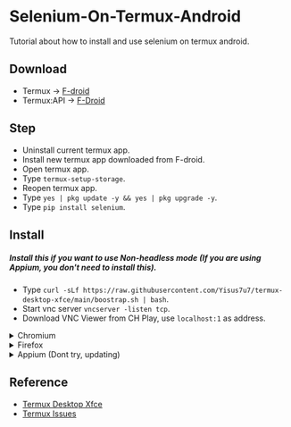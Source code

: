 # Selenium-On-Termux-Android
Tutorial about how to install and use selenium on termux android.

Download
--------

- Termux -> [F-droid](https://f-droid.org/packages/com.termux/)
- Termux:API -> [F-Droid](https://f-droid.org/packages/com.termux.api/)

Step
-----

- Uninstall current termux app.
- Install new termux app downloaded from F-droid.
- Open termux app.
- Type ```termux-setup-storage```.
- Reopen termux app.
- Type ```yes | pkg update -y && yes | pkg upgrade -y```.
- Type ```pip install selenium```.

Install
-------

##### Install this if you want to use Non-headless mode ***(If you are using Appium, you don't need to install this)***.
- Type ```curl -sLf https://raw.githubusercontent.com/Yisus7u7/termux-desktop-xfce/main/boostrap.sh | bash```.
- Start vnc server ```vncserver -listen tcp```.
- Download VNC Viewer from CH Play, use ```localhost:1``` as address.

<details>
<summary>Chromium</summary>
  
#### Requirement Library
```
yes | pkg install x11-repo -y
yes | pkg install tur-repo -y
yes | pkg install chromium -y
```

### Chromium headless
```
from selenium import webdriver
options = webdriver.ChromeOptions()
options.add_argument("--headless=new")
driver = webdriver.Chrome(options=options)
driver.get("https://www.google.com")
driver.save_screenshot("/sdcard/download/screenshot.png")
driver.quit()
```

### Non-headless Chromium
```
from selenium import webdriver
options = webdriver.ChromeOptions()
options.add_argument("--display=:1")
driver = webdriver.Chrome(options=options)
driver.get("https://www.google.com")
driver.save_screenshot("/sdcard/download/screenshot.png")
driver.quit()
```

</details>

<details>
<summary>Firefox</summary>

#### Requirement Library
```
yes | pkg install x11-repo -y
yes | pkg install firefox -y
yes | pkg install geckodriver -y
```

### Firefox headless
```
from selenium import webdriver
options = webdriver.FirefoxOptions()
options.add_argument("--headless")
driver = webdriver.Firefox(options=options)
driver.get("https://www.google.com")
driver.save_screenshot("/sdcard/download/screenshot.png")
driver.quit()
```

### Non-headless Firefox
```
from selenium import webdriver
options = webdriver.FirefoxOptions()
options.add_argument("--display=:1")
driver = webdriver.Firefox(options=options)
driver.get("https://www.google.com")
driver.save_screenshot("/sdcard/download/screenshot.png")
driver.quit()
```

</details>

<details>
<summary>Appium (Dont try, updating)</summary>

- Big thanks to [@mauro199304](https://github.com/mauro199304), [@remo7777](https://github.com/remo7777/), [@lzhiyong](https://github.com/lzhiyong) for this tutorial.
- Tested on Android 9, you can also use command like ```adb install app.apk``` without error.

https://github.com/luanon404/Selenium-On-Termux-Android/assets/71830807/07e21df5-a0fd-41cd-b84a-76b3c2d5433f

#### Important
- For who use this to control firefox, i dont know why firefox dont have context to switch, then this only work with chrome now.

#### Requirement
- PC/Laptop to active adb ***(If you Turn Off or Restart your device, you must do this again)***.

#### Requirement Library
```
yes | pkg install nodejs -y
npm install -g appium
pip install Appium-Python-Client
yes | pkg install wget -y
cd $HOME
wget https://github.com/Lzhiyong/termux-ndk/releases/download/android-sdk/android-sdk-aarch64.zip
unzip android-sdk-aarch64.zip -d android-sdk
rm -r android-sdk-aarch64.zip
echo "export ANDROID_HOME=$HOME/android-sdk" >> $HOME/.bashrc
echo "export PATH=$PATH:$ANDROID_HOME/tools:$ANDROID_HOME/tools/bin:$ANDROID_HOME/platform-tools" >> $HOME/.bashrc
```

- After that, close termux and open again ***(Make sure you killed all sessions)***.

#### Step
- Go to Settings.
- Find Developer Mode.
- Enable Developer Mode.
- Enable USB connect.
- Connect your phone to PC/Laptop using usb plug.
- On PC/Laptop, open shell with administrator.
- Type ```Get-ExecutionPolicy```.
- If it returns ```Restricted```, then type ```Set-ExecutionPolicy AllSigned``` or ```Set-ExecutionPolicy Bypass -Scope Process```.
- Type ```Set-ExecutionPolicy Bypass -Scope Process -Force; [System.Net.ServicePointManager]::SecurityProtocol = [System.Net.ServicePointManager]::SecurityProtocol -bor 3072; iex ((New-Object System.Net.WebClient).DownloadString('https://community.chocolatey.org/install.ps1'))```.
- After install choco, type ```choco install adb```.
- Open cmd, type ```adb tcpip 5555```.
- From now, you can unplug usb connect to PC/Laptop.
- Open termux, type ```ifconfig```, remember your device ipv4.

![ifconfig](https://github.com/luanon404/Selenium-On-Termux-Android/assets/71830807/58b5f7db-7422-40b8-b984-7ea3be0a6eae)

- Type ```adb kill-server```.
- Type ```adb connect <device ipv4>```.
- Type ```adb devices```, if you see your device ipv4, then ```adb kill-server``` again.
- Type ```appium``` for run adb server.
- Try this test python script.

```

```

#### Error Handling Solution


<details>
<summary>Version not supported</summary>

- This means you are using an old appium version, which does not support the current version.

#### Solution
- Type ```npm ls -g --depth=0```, if ```appium``` in this list, then type ```npm uninstall -g appium```.
- Else type ```npm ls --depth=0```, if ```appium``` in this list, then type ```npm uninstall appium```.
- Install again with global ```npm install -g appium --chromedriver-version="xxx.xxx.xxx.xxx"``` where xxx is your version.

![version](https://github.com/luanon404/Selenium-On-Termux-Android/assets/71830807/c7bde0a4-e25c-407a-b7f3-05553318f133)

- Then run appium with command ```appium --allow-insecure chromedriver_autodownload```.

</details>

<details>
<summary>Cant switch context</summary>

- This means you cant switch context at this momment, i have never used appium before, then i dont know why.

#### Solution
- Updating

</details>

</details>

Reference
---------

- [Termux Desktop Xfce](https://github.com/Yisus7u7/termux-desktop-xfce)
- [Termux Issues](https://github.com/termux/termux-packages/issues/2149)

